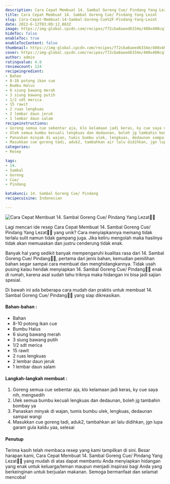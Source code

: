 ```yaml
---
description: Cara Cepat Membuat 14. Sambal Goreng Cue/ Pindang Yang Lezat"
title: Cara Cepat Membuat 14. Sambal Goreng Cue/ Pindang Yang Lezat
slug: Cara-Cepat-Membuat-14-Sambal-Goreng-Cue%2F-Pindang-Yang-Lezat
date: 2022-6-12T03:09:12.063Z
image: https://img-global.cpcdn.com/recipes/f72cba6aeed6334e/400x400cq70/photo.jpg
hideToc: false
enableToc: true
enableTocContent: false
thumbnail: https://img-global.cpcdn.com/recipes/f72cba6aeed6334e/400x400cq70/photo.jpg
cover: https://img-global.cpcdn.com/recipes/f72cba6aeed6334e/400x400cq70/photo.jpg
author: admin
ratingvalue: 4.8
reviewcount: 124
recipeingredient:
- Bahan
- 8-10 potong ikan cue
- Bumbu Halus
- 6 siung bawang merah
- 3 siung bawang putih
- 1/2 sdt merica
- 15 rawit
- 2 ruas lengkuas
- 2 lembar daun jeruk
- 1 lembar daun salam
recipeinstructions:
- Goreng semua cue sebentar aja, klo kelamaan jadi keras, ky cue saya nih, mengsedih
- Ulek semua bumbu kecuali lengkuas dan dedaunan, boleh jg tambahin bombay ya
- Panaskan minyak di wajan, tumis bumbu ulek, lengkuas, dedaunan sampai wangi
- Masukkan cue goreng tadi, aduk2, tambahkan air lalu didihkan, jgn lupa garam gula kaldu yaa, selesai
categories:
- Resep

tags:
- 14.
- Sambal
- Goreng
- Cue/
- Pindang

katakunci: 14. Sambal Goreng Cue/ Pindang
recipecuisine: Indonesian

---
```


![Cara Cepat Membuat 14. Sambal Goreng Cue/ Pindang Yang Lezat👩‍🍳](https://img-global.cpcdn.com/recipes/f72cba6aeed6334e/400x400cq70/photo.jpg)

Lagi mencari ide resep Cara Cepat Membuat 14. Sambal Goreng Cue/ Pindang Yang Lezat👩‍🍳 yang unik? Cara menyiapkannya memang tidak terlalu sulit namun tidak gampang juga. Jika keliru mengolah maka hasilnya tidak akan memuaskan dan justru cenderung tidak enak.

Banyak hal yang sedikit banyak mempengaruhi kualitas rasa dari 14. Sambal Goreng Cue/ Pindang👩‍🍳, pertama dari jenis bahan, kemudian pemilihan bahan segar sampai cara membuat dan menghidangkannya. Tidak usah pusing kalau hendak menyiapkan 14. Sambal Goreng Cue/ Pindang👩‍🍳 enak di rumah, karena asal sudah tahu triknya maka hidangan ini bisa jadi sajian spesial.

Di bawah ini ada beberapa cara mudah dan praktis untuk membuat 14. Sambal Goreng Cue/ Pindang👩‍🍳 yang siap dikreasikan.

<!--inarticleads1-->

#### Bahan-bahan :

- Bahan
- 8-10 potong ikan cue
- Bumbu Halus
- 6 siung bawang merah
- 3 siung bawang putih
- 1/2 sdt merica
- 15 rawit
- 2 ruas lengkuas
- 2 lembar daun jeruk
- 1 lembar daun salam

<!--inarticleads2-->

#### Langkah-langkah membuat :

1. Goreng semua cue sebentar aja, klo kelamaan jadi keras, ky cue saya nih, mengsedih
1. Ulek semua bumbu kecuali lengkuas dan dedaunan, boleh jg tambahin bombay ya
1. Panaskan minyak di wajan, tumis bumbu ulek, lengkuas, dedaunan sampai wangi
1. Masukkan cue goreng tadi, aduk2, tambahkan air lalu didihkan, jgn lupa garam gula kaldu yaa, selesai

#### Penutup

Terima kasih telah membaca resep yang kami tampilkan di sini. Besar harapan kami, Cara Cepat Membuat 14. Sambal Goreng Cue/ Pindang Yang Lezat👩‍🍳 yang mudah di atas dapat membantu Anda menyiapkan hidangan yang enak untuk keluarga/teman maupun menjadi inspirasi bagi Anda yang berkeinginan untuk berjualan makanan. Semoga bermanfaat dan selamat mencoba!